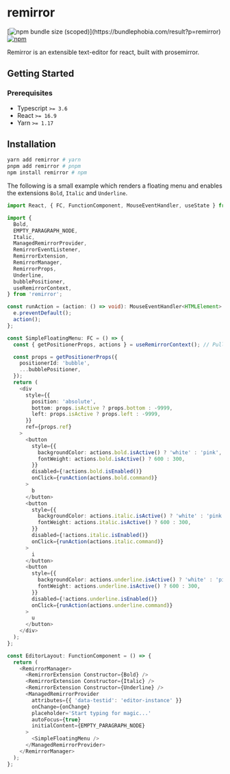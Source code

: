 # remirror

[![npm bundle size (scoped)](https://img.shields.io/bundlephobia/minzip/remirror.svg?)](https://bundlephobia.com/result?p=remirror)
[![npm](https://img.shields.io/npm/dm/remirror.svg?&logo=npm)](https://www.npmjs.com/package/remirror)

Remirror is an extensible text-editor for react, built with prosemirror.

## Getting Started

### Prerequisites

- Typescript `>= 3.6`
- React `>= 16.9`
- Yarn `>= 1.17`

## Installation

```bash
yarn add remirror # yarn
pnpm add remirror # pnpm
npm install remirror # npm
```

The following is a small example which renders a floating menu and enables the extensions `Bold`,
`Italic` and `Underline`.

```ts
import React, { FC, FunctionComponent, MouseEventHandler, useState } from 'react';

import {
  Bold,
  EMPTY_PARAGRAPH_NODE,
  Italic,
  ManagedRemirrorProvider,
  RemirrorEventListener,
  RemirrorExtension,
  RemirrorManager,
  RemirrorProps,
  Underline,
  bubblePositioner,
  useRemirrorContext,
} from 'remirror';

const runAction = (action: () => void): MouseEventHandler<HTMLElement> => (e) => {
  e.preventDefault();
  action();
};

const SimpleFloatingMenu: FC = () => {
  const { getPositionerProps, actions } = useRemirrorContext(); // Pull in injected props from context

  const props = getPositionerProps({
    positionerId: 'bubble',
    ...bubblePositioner,
  });
  return (
    <div
      style={{
        position: 'absolute',
        bottom: props.isActive ? props.bottom : -9999,
        left: props.isActive ? props.left : -9999,
      }}
      ref={props.ref}
    >
      <button
        style={{
          backgroundColor: actions.bold.isActive() ? 'white' : 'pink',
          fontWeight: actions.bold.isActive() ? 600 : 300,
        }}
        disabled={!actions.bold.isEnabled()}
        onClick={runAction(actions.bold.command)}
      >
        b
      </button>
      <button
        style={{
          backgroundColor: actions.italic.isActive() ? 'white' : 'pink',
          fontWeight: actions.italic.isActive() ? 600 : 300,
        }}
        disabled={!actions.italic.isEnabled()}
        onClick={runAction(actions.italic.command)}
      >
        i
      </button>
      <button
        style={{
          backgroundColor: actions.underline.isActive() ? 'white' : 'pink',
          fontWeight: actions.underline.isActive() ? 600 : 300,
        }}
        disabled={!actions.underline.isEnabled()}
        onClick={runAction(actions.underline.command)}
      >
        u
      </button>
    </div>
  );
};

const EditorLayout: FunctionComponent = () => {
  return (
    <RemirrorManager>
      <RemirrorExtension Constructor={Bold} />
      <RemirrorExtension Constructor={Italic} />
      <RemirrorExtension Constructor={Underline} />
      <ManagedRemirrorProvider
        attributes={{ 'data-testid': 'editor-instance' }}
        onChange={onChange}
        placeholder='Start typing for magic...'
        autoFocus={true}
        initialContent={EMPTY_PARAGRAPH_NODE}
      >
        <SimpleFloatingMenu />
      </ManagedRemirrorProvider>
    </RemirrorManager>
  );
};
```
